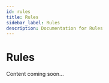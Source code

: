 ```yaml
---
id: rules
title: Rules
sidebar_label: Rules
description: Documentation for Rules
---
```


# Rules

Content coming soon...

